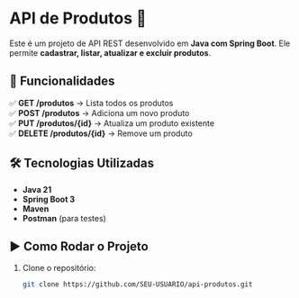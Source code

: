 # API de Produtos 🛒

Este é um projeto de API REST desenvolvido em **Java com Spring Boot**. Ele permite **cadastrar, listar, atualizar e excluir produtos**.

## 🚀 Funcionalidades

✅ **GET /produtos** → Lista todos os produtos  
✅ **POST /produtos** → Adiciona um novo produto  
✅ **PUT /produtos/{id}** → Atualiza um produto existente  
✅ **DELETE /produtos/{id}** → Remove um produto  

## 🛠 Tecnologias Utilizadas

- **Java 21**  
- **Spring Boot 3**  
- **Maven**  
- **Postman** (para testes)  

## ▶️ Como Rodar o Projeto

1. Clone o repositório:
   ```sh
   git clone https://github.com/SEU-USUARIO/api-produtos.git
